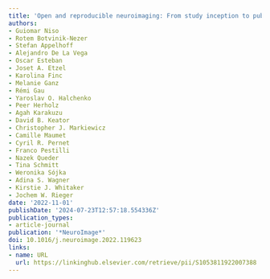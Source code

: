 ```yaml
---
title: 'Open and reproducible neuroimaging: From study inception to publication'
authors:
- Guiomar Niso
- Rotem Botvinik-Nezer
- Stefan Appelhoff
- Alejandro De La Vega
- Oscar Esteban
- Joset A. Etzel
- Karolina Finc
- Melanie Ganz
- Rémi Gau
- Yaroslav O. Halchenko
- Peer Herholz
- Agah Karakuzu
- David B. Keator
- Christopher J. Markiewicz
- Camille Maumet
- Cyril R. Pernet
- Franco Pestilli
- Nazek Queder
- Tina Schmitt
- Weronika Sójka
- Adina S. Wagner
- Kirstie J. Whitaker
- Jochem W. Rieger
date: '2022-11-01'
publishDate: '2024-07-23T12:57:18.554336Z'
publication_types:
- article-journal
publication: '*NeuroImage*'
doi: 10.1016/j.neuroimage.2022.119623
links:
- name: URL
  url: https://linkinghub.elsevier.com/retrieve/pii/S1053811922007388
---
```

